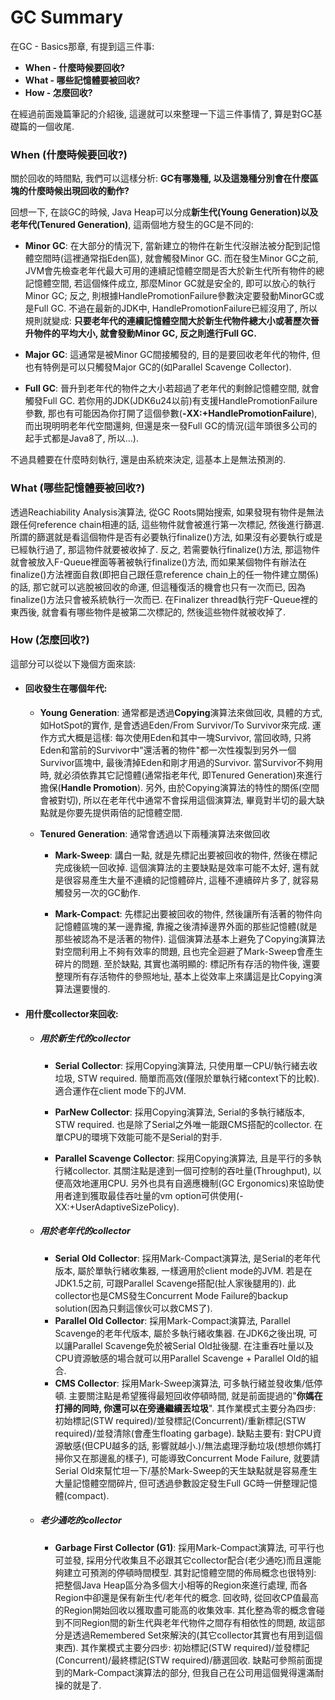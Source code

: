 # GC Summary

在GC - Basics那章, 有提到這三件事:

* **When - 什麼時候要回收?**
* **What - 哪些記憶體要被回收?**
* **How - 怎麼回收?**

在經過前面幾篇筆記的介紹後, 這邊就可以來整理一下這三件事情了, 算是對GC基礎篇的一個收尾.

### When \(什麼時候要回收?\)

關於回收的時間點, 我們可以這樣分析: **GC有哪幾種, 以及這幾種分別會在什麼區塊的什麼時候出現回收的動作?**

回想一下, 在談GC的時候, Java Heap可以分成**新生代\(Young Generation\)**以及**老年代\(Tenured Generation\)**, 這兩個地方發生的GC是不同的:

* **Minor GC**: 在大部分的情況下, 當新建立的物件在新生代沒辦法被分配到記憶體空間時\(這裡通常指Eden區\), 就會觸發Minor GC. 而在發生Minor GC之前, JVM會先檢查老年代最大可用的連續記憶體空間是否大於新生代所有物件的總記憶體空間, 若這個條件成立, 那麼Minor GC就是安全的, 即可以放心的執行Minor GC; 反之, 則根據HandlePromotionFailure參數決定要發動MinorGC或是Full GC. 不過在最新的JDK中, HandlePromotionFailure已經沒用了, 所以規則就變成: **只要老年代的連續記憶體空間大於新生代物件總大小或著歷次晉升物件的平均大小, 就會發動Minor GC, 反之則進行Full GC.**

* **Major GC**: 這通常是被Minor GC間接觸發的, 目的是要回收老年代的物件, 但也有特例是可以只觸發Major GC的\(如Parallel Scavenge Collector\).

* **Full GC**: 晉升到老年代的物件之大小若超過了老年代的剩餘記憶體空間, 就會觸發Full GC. 若你用的JDK\(JDK6u24以前\)有支援HandlePromotionFailure參數, 那也有可能因為你打開了這個參數\(**-XX:+HandlePromotionFailure**\), 而出現明明老年代空間還夠, 但還是來一發Full GC的情況\(這年頭很多公司的起手式都是Java8了, 所以...\).

不過具體要在什麼時刻執行, 還是由系統來決定, 這基本上是無法預測的.

### What \(哪些記憶體要被回收?\)

透過Reachiability Analysis演算法, 從GC Roots開始搜索, 如果發現有物件是無法跟任何reference chain相連的話, 這些物件就會被進行第一次標記, 然後進行篩選. 所謂的篩選就是看這個物件是否有必要執行finalize\(\)方法, 如果沒有必要執行或是已經執行過了, 那這物件就要被收掉了. 反之, 若需要執行finalize\(\)方法, 那這物件就會被放入F-Queue裡面等著被執行finalize\(\)方法, 而如果某個物件有辦法在finalize\(\)方法裡面自救\(即把自己跟任意reference chain上的任一物件建立關係\)的話, 那它就可以逃脫被回收的命運, 但這種復活的機會也只有一次而已, 因為finalize\(\)方法只會被系統執行一次而已. 在Finalizer thread執行完F-Queue裡的東西後, 就會看有哪些物件是被第二次標記的, 然後這些物件就被收掉了.

### How \(怎麼回收?\)

這部分可以從以下幾個方面來談:

* #### 回收發生在哪個年代:

  * **Young Generation**: 通常都是透過**Copying**演算法來做回收, 具體的方式, 如HotSpot的實作, 是會透過Eden/From Survivor/To Survivor來完成. 運作方式大概是這樣: 每次使用Eden和其中一塊Survivor, 當回收時, 只將Eden和當前的Survivor中"還活著的物件"都一次性複製到另外一個Survivor區塊中, 最後清掉Eden和剛才用過的Survivor. 當Survivor不夠用時, 就必須依靠其它記憶體\(通常指老年代, 即Tenured Generation\)來進行擔保\(**Handle Promotion**\). 另外, 由於Copying演算法的特性的關係\(空間會被對切\), 所以在老年代中通常不會採用這個演算法, 畢竟對半切的最大缺點就是你要先提供兩倍的記憶體空間.

  * **Tenured Generation**: 通常會透過以下兩種演算法來做回收

    * **Mark-Sweep**: 講白一點, 就是先標記出要被回收的物件, 然後在標記完成後統一回收掉. 這個演算法的主要缺點是效率可能不太好, 還有就是很容易產生大量不連續的記憶體碎片, 這種不連續碎片多了, 就容易觸發另一次的GC動作.

    * **Mark-Compact**: 先標記出要被回收的物件, 然後讓所有活著的物件向記憶體區塊的某一邊靠攏, 靠攏之後清掉邊界外面的那些記憶體\(就是那些被認為不是活著的物件\). 這個演算法基本上避免了Copying演算法對空間利用上不夠有效率的問題, 且也完全迴避了Mark-Sweep會產生碎片的問題. 至於缺點, 其實也滿明顯的: 標記所有存活的物件後, 還要整理所有存活物件的參照地址, 基本上從效率上來講這是比Copying演算法還要慢的.
* #### 用什麼collector來回收:

  * ##### **用於新生代的collector**

    * **Serial Collector**: 採用Copying演算法, 只使用單一CPU/執行緒去收垃圾, STW required. 簡單而高效\(僅限於單執行緒context下的比較\). 適合運作在client mode下的JVM.

    * **ParNew Collector**: 採用Copying演算法, Serial的多執行緒版本, STW required. 也是除了Serial之外唯一能跟CMS搭配的collector. 在單CPU的環境下效能可能不是Serial的對手.

    * **Parallel Scavenge Collector**: 採用Copying演算法, 且是平行的多執行緒collector. 其關注點是達到一個可控制的吞吐量\(Throughput\), 以便高效地運用CPU. 另外也具有自適應機制\(GC Ergonomics\)來協助使用者達到獲取最佳吞吐量的vm option可供使用\(-XX:+UserAdaptiveSizePolicy\).
  * ##### **用於老年代的collector**

    * **Serial Old Collector**: 採用Mark-Compact演算法, 是Serial的老年代版本, 屬於單執行緒收集器, 一樣適用於client mode的JVM. 若是在JDK1.5之前, 可跟Parallel Scavenge搭配\(扯人家後腿用的\). 此collector也是CMS發生Concurrent Mode Failure的backup solution\(因為只剩這傢伙可以救CMS了\).
    * **Parallel Old Collector**: 採用Mark-Compact演算法, Parallel Scavenge的老年代版本, 屬於多執行緒收集器. 在JDK6之後出現, 可以讓Parallel Scavenge免於被Serial Old扯後腿. 在注重吞吐量以及CPU資源敏感的場合就可以用Parallel Scavenge + Parallel Old的組合.
    * **CMS Collector**: 採用Mark-Sweep演算法, 可多執行緒並發收集/低停頓. 主要關注點是希望獲得最短回收停頓時間, 就是前面提過的"**你媽在打掃的同時, 你還可以在旁邊繼續丟垃圾**". 其作業模式主要分為四步: 初始標記\(STW required\)/並發標記\(Concurrent\)/重新標記\(STW required\)/並發清除\(會產生floating garbage\). 缺點主要有: 對CPU資源敏感\(但CPU越多的話, 影響就越小.\)/無法處理浮動垃圾\(想想你媽打掃你又在那邊亂的樣子\), 可能導致Concurrent Mode Failure, 就要請Serial Old來幫忙坦一下/基於Mark-Sweep的天生缺點就是容易產生大量記憶體空間碎片, 但可透過參數設定發生Full GC時一併整理記憶體\(compact\).
  * ##### **老少通吃的collector**

    * **Garbage First Collector \(G1\)**: 採用Mark-Compact演算法, 可平行也可並發, 採用分代收集且不必跟其它collector配合\(老少通吃\)而且還能夠建立可預測的停頓時間模型. 其對記憶體空間的佈局概念也很特別: 把整個Java Heap區分為多個大小相等的Region來進行處理, 而各Region中卻還是保有新生代/老年代的概念. 回收時, 從回收CP值最高的Region開始回收以獲取盡可能高的收集效率. 其化整為零的概念會碰到不同Region間的新生代與老年代物件之間存有相依性的問題, 故這部分是透過Remembered Set來解決的\(其它collector其實也有用到這個東西\). 其作業模式主要分四步: 初始標記\(STW required\)/並發標記\(Concurrent\)/最終標記\(STW required\)/篩選回收. 缺點可參照前面提到的Mark-Compact演算法的部分, 但我自己在公司用這個覺得還滿耐操的就是了.



